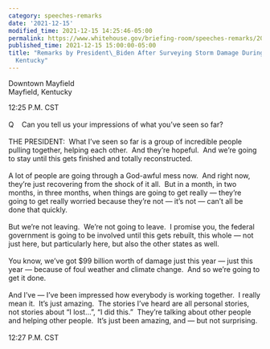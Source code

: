 ```yaml
---
category: speeches-remarks
date: '2021-12-15'
modified_time: 2021-12-15 14:25:46-05:00
permalink: https://www.whitehouse.gov/briefing-room/speeches-remarks/2021/12/15/remarks-by-president-biden-after-surveying-storm-damage-during-tour-of-mayfield-kentucky/
published_time: 2021-12-15 15:00:00-05:00
title: "Remarks by President\_Biden After Surveying Storm Damage During Tour of Mayfield,\_\
  Kentucky"
---
```

 
Downtown Mayfield  
Mayfield, Kentucky

12:25 P.M. CST  
   
Q    Can you tell us your impressions of what you’ve seen so far?  
   
THE PRESIDENT:  What I’ve seen so far is a group of incredible people
pulling together, helping each other.  And they’re hopeful.  And we’re
going to stay until this gets finished and totally reconstructed.   
   
A lot of people are going through a God-awful mess now.  And right now,
they’re just recovering from the shock of it all.  But in a month, in
two months, in three months, when things are going to get really —
they’re going to get really worried because they’re not — it’s not —
can’t all be done that quickly.   
   
But we’re not leaving.  We’re not going to leave.  I promise you, the
federal government is going to be involved until this gets rebuilt, this
whole — not just here, but particularly here, but also the other states
as well.  
   
You know, we’ve got $99 billion worth of damage just this year — just
this year — because of foul weather and climate change.  And so we’re
going to get it done.  
   
And I’ve — I’ve been impressed how everybody is working together.  I
really mean it.  It’s just amazing.  The stories I’ve heard are all
personal stories, not stories about “I lost…”, “I did this.”  They’re
talking about other people and helping other people.  It’s just been
amazing, and — but not surprising.  
   
12:27 P.M. CST
